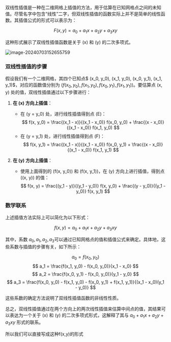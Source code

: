 双线性插值是一种在二维网格上插值的方法，用于估算在已知网格点之间的未知值。尽管名字中包含“线性”二字，但双线性插值的函数实际上并不是简单的线性函数。其插值公式的形式可以表示为：

$$ F(x, y) = a_0 + a_1 x + a_2 y + a_3 xy $$

这种形式展示了双线性插值函数是关于 \(x\) 和 \(y\) 的二次多项式。

![image-20240703152655759](C:/Users/%E5%8D%8E%E7%9B%96%E5%B0%86%E5%80%BE/AppData/Roaming/Typora/typora-user-images/image-20240703152655759.png)

### 双线性插值的步骤

假设我们有一个二维网格，其四个已知点$ (x_0, y_0), (x_1, y_0), (x_0, y_1), (x_1, y_1)$，对应的函数值分别为 $(f(x_0, y_0), f(x_1, y_0), f(x_0, y_1), f(x_1, y_1))$。要估算点 (x, y) 处的值，双线性插值通过以下步骤进行：

1. **在 \(x\) 方向上插值**：
   - 在 \(y = y_0\) 处，进行线性插值得到点 \(E\)：
     $$ f(x, y_0) = \frac{(x_1 - x)}{(x_1 - x_0)} f(x_0, y_0) + \frac{(x - x_0)}{(x_1 - x_0)} f(x_1, y_0) $$
   - 在 \(y = y_1\) 处，进行线性插值得到点 \(F\)：
     $$ f(x, y_1) = \frac{(x_1 - x)}{(x_1 - x_0)} f(x_0, y_1) + \frac{(x - x_0)}{(x_1 - x_0)} f(x_1, y_1) $$

2. **在 \(y\) 方向上插值**：
   - 使用上面得到的 \(f(x, y_0)\) 和 \(f(x, y_1)\)，在 \(y\) 方向上进行插值，得到点 \((x, y)\) 的值：
     $$ f(x, y) = \frac{(y_1 - y)}{(y_1 - y_0)} f(x, y_0) + \frac{(y - y_0)}{(y_1 - y_0)} f(x, y_1) $$

### 数学联系

上述插值方法实际上可以简化为以下形式：

$$ f(x, y) = a_0 + a_1 x + a_2 y + a_3 xy $$

其中，系数 $a_0, a_1, a_2, a_3$可以通过已知网格点的值和插值公式来确定。具体地，这些系数与插值的步骤有关，如下所示：

$$ a_0 = f(x_0, y_0) $$
$$ a_1 = \frac{f(x_1, y_0) - f(x_0, y_0)}{x_1 - x_0} $$
$$ a_2 = \frac{f(x_0, y_1) - f(x_0, y_0)}{y_1 - y_0} $$
$$ a_3 = \frac{f(x_0, y_0) - f(x_1, y_0) - f(x_0, y_1) + f(x_1, y_1)}{(x_1 - x_0)(y_1 - y_0)} $$

这些系数的确定方法说明了双线性插值函数的非线性性质。

总之，双线性插值通过在两个方向上的两次线性插值来估算中间点的值，其结果可以表达为一个关于 \(x\) 和 \(y\) 的二次多项式形式，这解释了其与 $a_0 + a_1 x + a_2 y + a_3 xy$ 形式的联系。



所以我们可以直接写成这种f(x,y)的形式